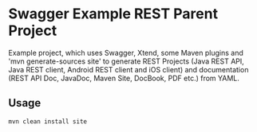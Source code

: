 # Swagger Example REST Parent Project

Example project, which uses Swagger, Xtend, some Maven plugins and 'mvn generate-sources site' to generate REST Projects (Java REST API, Java REST client, Android REST client and iOS client) and documentation (REST API Doc, JavaDoc, Maven Site, DocBook, PDF etc.) from YAML.

## Usage

	mvn clean install site